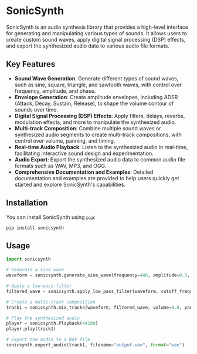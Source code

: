 # SonicSynth

SonicSynth is an audio synthesis library that provides a high-level interface for generating and manipulating various types of sounds. It allows users to create custom sound waves, apply digital signal processing (DSP) effects, and export the synthesized audio data to various audio file formats.

## Key Features

- **Sound Wave Generation**: Generate different types of sound waves, such as sine, square, triangle, and sawtooth waves, with control over frequency, amplitude, and phase.
- **Envelope Generation**: Create amplitude envelopes, including ADSR (Attack, Decay, Sustain, Release), to shape the volume contour of sounds over time.
- **Digital Signal Processing (DSP) Effects**: Apply filters, delays, reverbs, modulation effects, and more to manipulate the synthesized audio.
- **Multi-track Composition**: Combine multiple sound waves or synthesized audio segments to create multi-track compositions, with control over volume, panning, and timing.
- **Real-time Audio Playback**: Listen to the synthesized audio in real-time, facilitating interactive sound design and experimentation.
- **Audio Export**: Export the synthesized audio data to common audio file formats such as WAV, MP3, and OGG.
- **Comprehensive Documentation and Examples**: Detailed documentation and examples are provided to help users quickly get started and explore SonicSynth's capabilities.

## Installation

You can install SonicSynth using `pip`:

```shell
pip install sonicsynth
```

## Usage
```python
import sonicsynth

# Generate a sine wave
waveform = sonicsynth.generate_sine_wave(frequency=440, amplitude=0.5, duration=2)

# Apply a low-pass filter
filtered_wave = sonicsynth.apply_low_pass_filter(waveform, cutoff_frequency=1000)

# Create a multi-track composition
track1 = sonicsynth.mix_tracks(waveform, filtered_wave, volume=0.8, panning=0.5)

# Play the synthesized audio
player = sonicsynth.Playback(44100)
player.play(track1)

# Export the audio to a WAV file
sonicsynth.export_audio(track1, filename="output.wav", format="wav")
```


